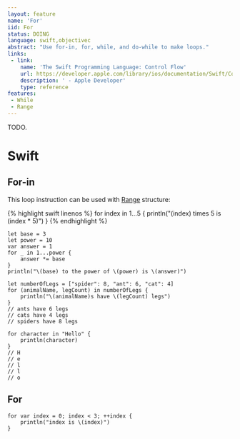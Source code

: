```yaml
---
layout: feature
name: 'For'
iid: For
status: DOING
language: swift,objectivec
abstract: "Use for-in, for, while, and do-while to make loops."
links:
 - link:
    name: 'The Swift Programming Language: Control Flow'
    url: https://developer.apple.com/library/ios/documentation/Swift/Conceptual/Swift_Programming_Language/ControlFlow.html#//apple_ref/doc/uid/TP40014097-CH9-ID120
    description: ' - Apple Developer'
    type: reference
features:
 - While
 - Range
---
```


TODO.

# Swift

## For-in

This loop instruction can be used with [Range](/Range) structure:

{% highlight swift linenos %}
for index in 1...5 {
    println("\(index) times 5 is \(index * 5)")
}
{% endhighlight %}

<pre><code>let base = 3
let power = 10
var answer = 1
for _ in 1...power {
    answer *= base
}
println("\(base) to the power of \(power) is \(answer)")
</code></pre>


<pre><code>let numberOfLegs = ["spider": 8, "ant": 6, "cat": 4]
for (animalName, legCount) in numberOfLegs {
    println("\(animalName)s have \(legCount) legs")
}
// ants have 6 legs
// cats have 4 legs
// spiders have 8 legs
</code></pre>

<pre><code>for character in "Hello" {
    println(character)
}
// H
// e
// l
// l
// o
</code></pre>

## For

<pre><code>for var index = 0; index < 3; ++index {
    println("index is \(index)")
}
</code></pre>
